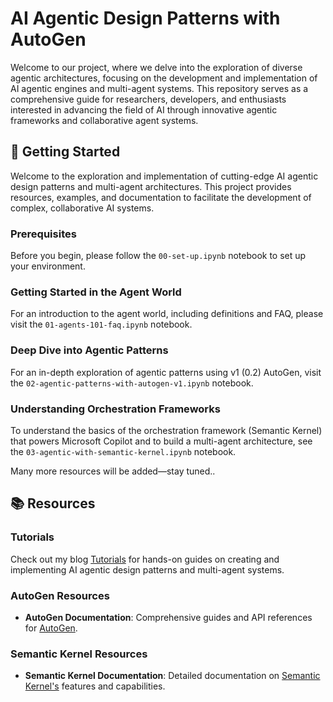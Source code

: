 # AI Agentic Design Patterns with AutoGen

Welcome to our project, where we delve into the exploration of diverse agentic architectures, focusing on the development and implementation of AI agentic engines and multi-agent systems. This repository serves as a comprehensive guide for researchers, developers, and enthusiasts interested in advancing the field of AI through innovative agentic frameworks and collaborative agent systems.

## 🚀 Getting Started

Welcome to the exploration and implementation of cutting-edge AI agentic design patterns and multi-agent architectures. This project provides resources, examples, and documentation to facilitate the development of complex, collaborative AI systems.

### Prerequisites

Before you begin, please follow the `00-set-up.ipynb` notebook to set up your environment.

### Getting Started in the Agent World

For an introduction to the agent world, including definitions and FAQ, please visit the `01-agents-101-faq.ipynb` notebook.

### Deep Dive into Agentic Patterns

For an in-depth exploration of agentic patterns using v1 (0.2) AutoGen, visit the `02-agentic-patterns-with-autogen-v1.ipynb` notebook.

### Understanding Orchestration Frameworks

To understand the basics of the orchestration framework (Semantic Kernel) that powers Microsoft Copilot and to build a multi-agent architecture, see the `03-agentic-with-semantic-kernel.ipynb` notebook.

Many more resources will be added—stay tuned..

## 📚 Resources

### Tutorials

Check out my blog [Tutorials](https://pabloaicorner.hashnode.dev/?source=top_nav_blog_home) for hands-on guides on creating and implementing AI agentic design patterns and multi-agent systems.

### AutoGen Resources

- **AutoGen Documentation**: Comprehensive guides and API references for [AutoGen](https://github.com/microsoft/autogen).

### Semantic Kernel Resources

- **Semantic Kernel Documentation**: Detailed documentation on [Semantic Kernel's](https://learn.microsoft.com/en-us/semantic-kernel/overview/) features and capabilities.

